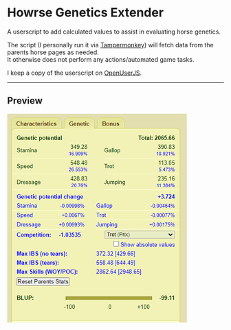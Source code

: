 # Howrse Genetics Extender

A userscript to add calculated values to assist in evaluating horse genetics.

The script (I personally run it via [Tampermonkey](https://www.tampermonkey.net/)) will fetch data from the parents horse pages as needed.<br />It otherwise does not perform any actions/automated game tasks.

I keep a copy of the userscript on [OpenUserJS](https://openuserjs.org/scripts/CryptalEquine/Horse_Genetics_Extender).

---

## Preview
![Preview](https://github.com/CrimsonVex/HowrseGeneticsExtender/blob/main/preview.png?raw=true)